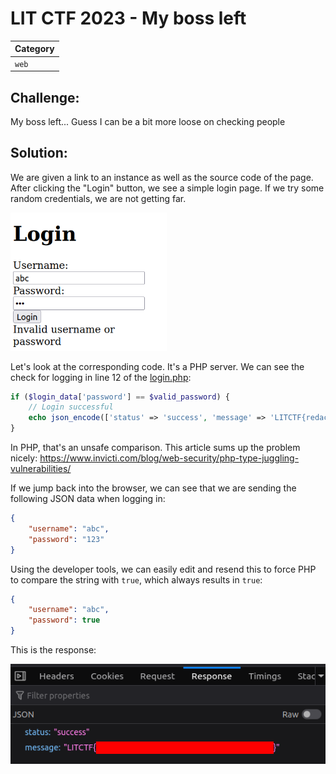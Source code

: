 # LIT CTF 2023 - My boss left

| Category |
|----------|
| `web`    | 

## Challenge:

My boss left... Guess I can be a bit more loose on checking people

## Solution:

We are given a link to an instance as well as the source code of the page. After clicking the "Login" button, we see a simple login page. If we try some random credentials, we are not getting far.

[<img src="./assets/screen0.png" alt="screen0.png" width="250"/>](./assets/screen0.png)

Let's look at the corresponding code. It's a PHP server. We can see the check for logging in line 12 of the [login.php](./assets/files/login.php):

```php
if ($login_data['password'] == $valid_password) {
    // Login successful
    echo json_encode(['status' => 'success', 'message' => 'LITCTF{redacted}']);
}
```

In PHP, that's an unsafe comparison. This article sums up the problem nicely: https://www.invicti.com/blog/web-security/php-type-juggling-vulnerabilities/

If we jump back into the browser, we can see that we are sending the following JSON data when logging in:

```json
{
    "username": "abc",
    "password": "123"
}
```

Using the developer tools, we can easily edit and resend this to force PHP to compare the string with `true`, which always results in `true`:

```json
{
    "username": "abc",
    "password": true
}
```

This is the response:

[<img src="./assets/screen1.png" alt="screen1.png" width="550"/>](./assets/screen1.png)
